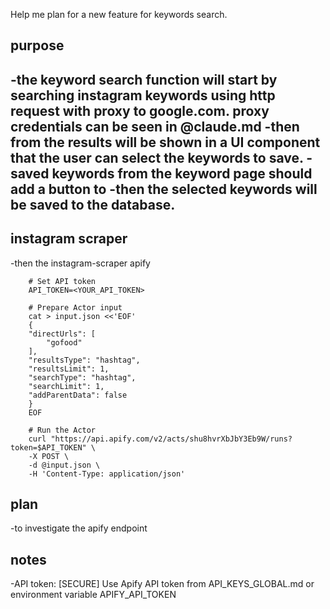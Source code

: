 Help me plan for a new feature for keywords search.

## purpose
-the keyword search function will start by searching instagram keywords using http request with proxy to google.com. proxy credentials can be seen in @claude.md
-then from the results will be shown in a UI component that the user can select the keywords to save.
-saved keywords from the keyword page should add a button to 
-then the selected keywords will be saved to the database.
-

## instagram scraper
-then the instagram-scraper apify

```code
    # Set API token
    API_TOKEN=<YOUR_API_TOKEN>

    # Prepare Actor input
    cat > input.json <<'EOF'
    {
    "directUrls": [
        "gofood"
    ],
    "resultsType": "hashtag",
    "resultsLimit": 1,
    "searchType": "hashtag",
    "searchLimit": 1,
    "addParentData": false
    }
    EOF

    # Run the Actor
    curl "https://api.apify.com/v2/acts/shu8hvrXbJbY3Eb9W/runs?token=$API_TOKEN" \
    -X POST \
    -d @input.json \
    -H 'Content-Type: application/json'
```

## plan
-to investigate the apify endpoint

## notes
-API token: [SECURE] Use Apify API token from API_KEYS_GLOBAL.md or environment variable APIFY_API_TOKEN